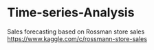 # Time-series-Analysis
Sales forecasting based on Rossman store sales https://www.kaggle.com/c/rossmann-store-sales
